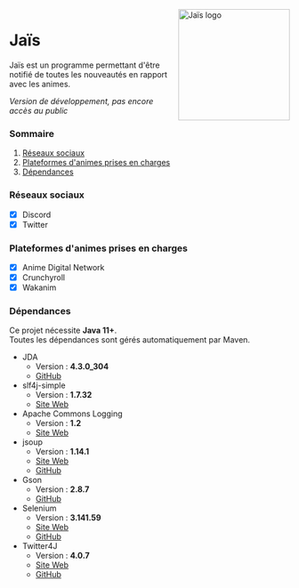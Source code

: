 <img align="right" src="https://ziedelth.fr/images/brand.jpg?raw=true" height="200" width="200" alt="Jaïs logo">

# Jaïs

Jaïs est un programme permettant d'être notifié de toutes les nouveautés en rapport avec les animes.

_Version de développement, pas encore accès au public_

### Sommaire

1. [Réseaux sociaux](#réseaux-sociaux)
2. [Plateformes d'animes prises en charges](#plateformes-danimes-prises-en-charges)
3. [Dépendances](#dépendances)

### Réseaux sociaux

- [x] Discord
- [x] Twitter

### Plateformes d'animes prises en charges

- [x] Anime Digital Network
- [x] Crunchyroll
- [x] Wakanim

### Dépendances

Ce projet nécessite **Java 11+**.<br>
Toutes les dépendances sont gérés automatiquement par Maven.

* JDA
    * Version : **4.3.0_304**
    * [GitHub](https://github.com/DV8FromTheWorld/JDA)
* slf4j-simple
    * Version : **1.7.32**
    * [Site Web](http://www.slf4j.org/)
* Apache Commons Logging
    * Version : **1.2**
    * [Site Web](https://commons.apache.org/proper/commons-logging/)
* jsoup
    * Version : **1.14.1**
    * [Site Web](https://jsoup.org/)
    * [GitHub](https://github.com/jhy/jsoup/)
* Gson
    * Version : **2.8.7**
    * [GitHub](https://github.com/google/gson)
* Selenium
    * Version : **3.141.59**
    * [Site Web](https://www.selenium.dev/)
    * [GitHub](https://github.com/SeleniumHQ/selenium)
* Twitter4J
    * Version : **4.0.7**
    * [Site Web](https://twitter4j.org/)
    * [GitHub](https://github.com/Twitter4J/Twitter4J)
